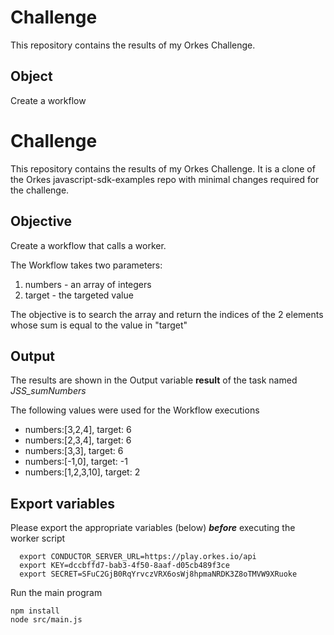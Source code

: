 # Challenge
This repository contains the results of my Orkes Challenge.

## Object
Create a workflow
# Challenge
This repository contains the results of my Orkes Challenge. It is a clone of the Orkes javascript-sdk-examples repo with minimal changes required for the challenge.  

## Objective
Create a workflow that calls a worker. 

The Workflow takes two parameters:
1. numbers - an array of integers
2. target - the targeted value 

The objective is to search the array and return the indices of the 2 elements whose sum is equal to the value in "target"

## Output
The results are shown in the Output variable **result** of the task named *JSS_sumNumbers* 

The following values were used for the Workflow executions
- numbers:[3,2,4],    target: 6
- numbers:[2,3,4],    target: 6
- numbers:[3,3],      target: 6
- numbers:[-1,0],     target: -1
- numbers:[1,2,3,10], target: 2



## Export variables
Please export the appropriate variables (below) ***before*** executing the worker script
```shell
  export CONDUCTOR_SERVER_URL=https://play.orkes.io/api
  export KEY=dccbffd7-bab3-4f50-8aaf-d05cb489f3ce
  export SECRET=SFuC2GjB0RqYrvczVRX6osWj8hpmaNRDK3Z8oTMVW9XRuoke
```

Run the main program
```shell
npm install
node src/main.js
```

